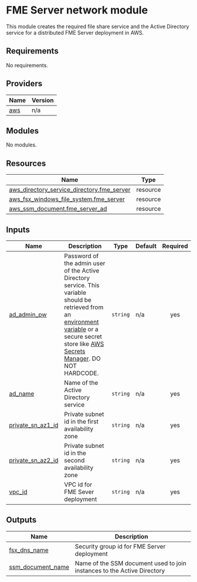 # FME Server network module
This module creates the required file share service and the Active Directory service for a distributed FME Server deployment in AWS.
<!-- BEGIN_TF_DOCS -->
## Requirements

No requirements.

## Providers

| Name | Version |
|------|---------|
| <a name="provider_aws"></a> [aws](#provider\_aws) | n/a |

## Modules

No modules.

## Resources

| Name | Type |
|------|------|
| [aws_directory_service_directory.fme_server](https://registry.terraform.io/providers/hashicorp/aws/latest/docs/resources/directory_service_directory) | resource |
| [aws_fsx_windows_file_system.fme_server](https://registry.terraform.io/providers/hashicorp/aws/latest/docs/resources/fsx_windows_file_system) | resource |
| [aws_ssm_document.fme_server_ad](https://registry.terraform.io/providers/hashicorp/aws/latest/docs/resources/ssm_document) | resource |

## Inputs

| Name | Description | Type | Default | Required |
|------|-------------|------|---------|:--------:|
| <a name="input_ad_admin_pw"></a> [ad\_admin\_pw](#input\_ad\_admin\_pw) | Password of the admin user of the Active Directory service. This variable should be retrieved from an [environment variable](https://www.terraform.io/cli/config/environment-variables#tf_var_name) or a secure secret store like [AWS Secrets Manager](https://registry.terraform.io/providers/hashicorp/aws/latest/docs/resources/secretsmanager_secret). DO NOT HARDCODE. | `string` | n/a | yes |
| <a name="input_ad_name"></a> [ad\_name](#input\_ad\_name) | Name of the Active Directory service | `string` | n/a | yes |
| <a name="input_private_sn_az1_id"></a> [private\_sn\_az1\_id](#input\_private\_sn\_az1\_id) | Private subnet id in the first availability zone | `string` | n/a | yes |
| <a name="input_private_sn_az2_id"></a> [private\_sn\_az2\_id](#input\_private\_sn\_az2\_id) | Private subnet id in the second availability zone | `string` | n/a | yes |
| <a name="input_vpc_id"></a> [vpc\_id](#input\_vpc\_id) | VPC id for FME Sever deployment | `string` | n/a | yes |

## Outputs

| Name | Description |
|------|-------------|
| <a name="output_fsx_dns_name"></a> [fsx\_dns\_name](#output\_fsx\_dns\_name) | Security group id for FME Server deployment |
| <a name="output_ssm_document_name"></a> [ssm\_document\_name](#output\_ssm\_document\_name) | Name of the SSM document used to join instances to the Active Directory |
<!-- END_TF_DOCS --> 
